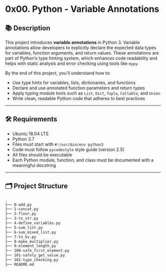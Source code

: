 # 0x00. Python - Variable Annotations

## 📚 Description

This project introduces **variable annotations** in Python 3. Variable annotations allow developers to explicitly declare the expected data types for variables, function arguments, and return values. These annotations are part of Python’s type hinting system, which enhances code readability and helps with static analysis and error checking using tools like `mypy`.

By the end of this project, you'll understand how to:

- Use type hints for variables, lists, dictionaries, and functions
- Declare and use annotated function parameters and return types
- Apply typing module tools such as `List`, `Dict`, `Tuple`, `Callable`, and `Union`
- Write clean, readable Python code that adheres to best practices

---

## 🛠️ Requirements

- Ubuntu 18.04 LTS
- Python 3.7
- Files must start with `#!/usr/bin/env python3`
- Code must follow `pycodestyle` style guide (version 2.5)
- All files should be executable
- Each Python module, function, and class must be documented with a meaningful docstring

---

## 🗂️ Project Structure

```bash
.
├── 0-add.py
├── 1-concat.py
├── 2-floor.py
├── 3-to_str.py
├── 4-define_variables.py
├── 5-sum_list.py
├── 6-sum_mixed_list.py
├── 7-to_kv.py
├── 8-make_multiplier.py
├── 9-element_length.py
├── 100-safe_first_element.py
├── 101-safely_get_value.py
├── 102-type_checking.py
├── README.md

